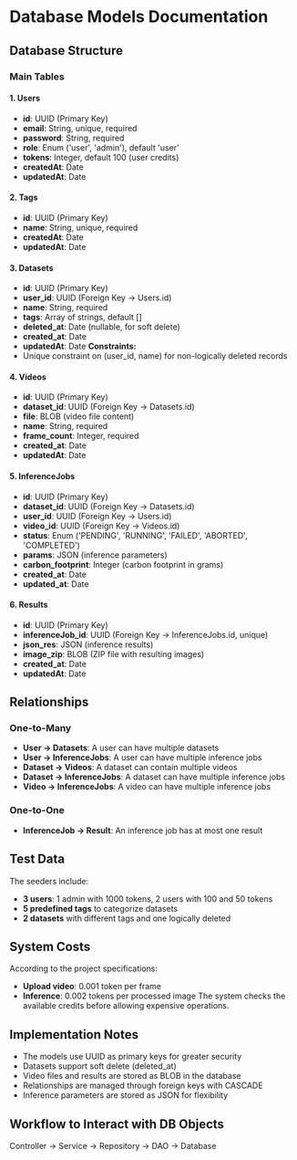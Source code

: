 # Database Models Documentation

## Database Structure

### Main Tables

#### 1. Users

- **id**: UUID (Primary Key)
- **email**: String, unique, required
- **password**: String, required
- **role**: Enum ('user', 'admin'), default 'user'
- **tokens**: Integer, default 100 (user credits)
- **createdAt**: Date
- **updatedAt**: Date

#### 2. Tags

- **id**: UUID (Primary Key)
- **name**: String, unique, required
- **createdAt**: Date
- **updatedAt**: Date

#### 3. Datasets

- **id**: UUID (Primary Key)
- **user_id**: UUID (Foreign Key → Users.id)
- **name**: String, required
- **tags**: Array of strings, default []
- **deleted_at**: Date (nullable, for soft delete)
- **created_at**: Date
- **updatedAt**: Date
  **Constraints:**
- Unique constraint on (user_id, name) for non-logically deleted records

#### 4. Videos

- **id**: UUID (Primary Key)
- **dataset_id**: UUID (Foreign Key → Datasets.id)
- **file**: BLOB (video file content)
- **name**: String, required
- **frame_count**: Integer, required
- **created_at**: Date
- **updatedAt**: Date

#### 5. InferenceJobs

- **id**: UUID (Primary Key)
- **dataset_id**: UUID (Foreign Key → Datasets.id)
- **user_id**: UUID (Foreign Key → Users.id)
- **video_id**: UUID (Foreign Key → Videos.id)
- **status**: Enum ('PENDING', 'RUNNING', 'FAILED', 'ABORTED', 'COMPLETED')
- **params**: JSON (inference parameters)
- **carbon_footprint**: Integer (carbon footprint in grams)
- **created_at**: Date
- **updated_at**: Date

#### 6. Results

- **id**: UUID (Primary Key)
- **inferenceJob_id**: UUID (Foreign Key → InferenceJobs.id, unique)
- **json_res**: JSON (inference results)
- **image_zip**: BLOB (ZIP file with resulting images)
- **created_at**: Date
- **updatedAt**: Date

## Relationships

### One-to-Many

- **User → Datasets**: A user can have multiple datasets
- **User → InferenceJobs**: A user can have multiple inference jobs
- **Dataset → Videos**: A dataset can contain multiple videos
- **Dataset → InferenceJobs**: A dataset can have multiple inference jobs
- **Video → InferenceJobs**: A video can have multiple inference jobs

### One-to-One

- **InferenceJob → Result**: An inference job has at most one result

## Test Data

The seeders include:

- **3 users**: 1 admin with 1000 tokens, 2 users with 100 and 50 tokens
- **5 predefined tags** to categorize datasets
- **2 datasets** with different tags and one logically deleted

## System Costs

According to the project specifications:

- **Upload video**: 0.001 token per frame
- **Inference**: 0.002 tokens per processed image
  The system checks the available credits before allowing expensive operations.

## Implementation Notes

- The models use UUID as primary keys for greater security
- Datasets support soft delete (deleted_at)
- Video files and results are stored as BLOB in the database
- Relationships are managed through foreign keys with CASCADE
- Inference parameters are stored as JSON for flexibility

## Workflow to Interact with DB Objects

Controller -> Service -> Repository -> DAO -> Database
